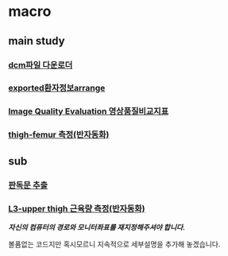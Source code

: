 # macro 

## main study  
### [dcm파일 다운로더](https://github.com/ajoumax/Nuclear-Medicine_macro/tree/main/dcm_downloader(infinitt))  
### [exported환자정보arrange](https://github.com/ajoumax/Nuclear-Medicine_macro/tree/main/arrange_exported_patient_info)  
### [Image Quality Evaluation 영상품질비교지표](https://github.com/ajoumax/Nuclear-Medicine_macro/tree/main/Image_Quality_Evaluation)  
### [thigh-femur 측정(반자동화)](https://github.com/ajoumax/Nuclear-Medicine_macro/tree/main/thigh-femur%20measurement)  
  
  
## sub  
### [판독문 추출](https://github.com/ajoumax/Nuclear-Medicine_macro/tree/main/extract%20readings)  
### [L3-upper thigh 근육량 측정(반자동화)](https://github.com/ajoumax/Nuclear-Medicine_macro/tree/main/L3-upper%20thigh%20muscle%20measurement)  
  
  
  
    
***자신의 컴퓨터의 경로와 모니터좌표를 재지정해주셔야 합니다.***
  
    
      
볼품없는 코드지만 혹시모르니 지속적으로 세부설명을 추가해 놓겠습니다.
